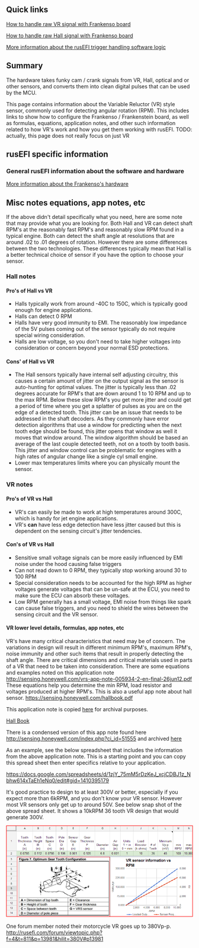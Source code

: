 ## Quick links

[How to handle raw VR signal with Frankenso board](Frankenso-VR-Input)

[How to handle raw Hall signal with Frankenso board](Frankenso-Hall-Input)

[More information about the rusEFI trigger handling software logic](Trigger)

## Summary
The hardware takes funky cam / crank signals from VR, Hall, optical and or other sensors, and converts them into clean digital pulses that can be used by the MCU.

This page contains information about the Variable Reluctor (VR) style sensor, commonly used for detecting angular rotation (RPM). This includes links to show how to configure the Frankenso / Frankenstein board, as well as formulas, equations, application notes, and other such information related to how VR's work and how you get them working with rusEFI. TODO: actually, this page does not really focus on just VR

## rusEFI specific information
### General rusEFI information about the software and hardware
[More information about the Frankenso's hardware](Hardware-Frankenso)

## Misc notes equations, app notes, etc
If the above didn't detail specifically what you need, here are some note that may provide what you are looking for. Both Hall and VR can detect shaft RPM's at the reasonably fast RPM's and reasonably slow RPM found in a typical engine. Both can detect the shaft angle at resolutions that are around .02 to .01 degrees of rotation. However there are some differences between the two technologies. These differences typically mean that Hall is a better technical choice of sensor if you have the option to choose your sensor. 

### Hall notes
#### Pro's of Hall vs VR
* Halls typically work from around -40C to 150C, which is typically good enough for engine applications. 
* Halls can detect 0 RPM 
* Halls have very good immunity to EMI. The reasonably low impedance of the 5V pulses coming out of the sensor typically do not require special wiring consideration. 
* Halls are low voltage, so you don't need to take higher voltages into consideration or concern beyond your normal ESD protections. 

#### Cons' of Hall vs VR
* The Hall sensors typically have internal self adjusting circuitry, this causes a certain amount of jitter on the output signal as the sensor is auto-hunting for optimal values. The jitter is typically less than .02 degrees accurate for RPM's that are down around 1 to 10 RPM and up to the max RPM. Below these slow RPM's you get more jitter and could get a period of time where you get a splatter of pulses as you are on the edge of a detected tooth. This jitter can be an issue that needs to be addressed in the shaft decoders. As they commonly have error detection algorithms that use a window for predicting when the next tooth edge should be found, this jitter opens that window as well it moves that window around. The window algorithm should be based an average of the last couple detected teeth, not on a tooth by tooth basis. This jitter and window control can be problematic for engines with a high rates of angular change like a single cyl small engine.
* Lower max temperatures limits where you can physically mount the sensor. 

### VR notes
#### Pro's of VR vs Hall
* VR's can easily be made to work at high temperatures around 300C, which is handy for jet engine applications. 
* VR's **can** have less edge detection have less jitter caused but this is dependent on the sensing circuit's jitter tendencies. 

#### Con's of VR vs Hall
* Sensitive small voltage signals can be more easily influenced by EMI noise under the hood causing false triggers
* Can not read down to 0 RPM, they typically stop working around 30 to 100 RPM
* Special consideration needs to be accounted for the high RPM as higher voltages generate voltages that can be un-safe at the ECU, you need to make sure the ECU can absorb these voltages. 
* Low RPM generally has a small voltage, EMI noise from things like spark can cause false triggers, and you need to shield the wires between the sensing circuit and the VR sensor. 

#### VR lower level details, formulas, app notes, etc
VR's have many critical characteristics that need may be of concern. The variations in design will result in different minimum RPM's, maximum RPM's, noise immunity and other such items that result in properly detecting the shaft angle. There are critical dimensions and critical materials used in parts of a VR that need to be taken into consideration. There are some equations and examples noted on this application note http://sensing.honeywell.com/vrs-app-note-005934-2-en-final-26jun12.pdf These equations help you determine the min RPM, load resistor and voltages produced at higher RPM's. This is also a useful app note about hall sensor. https://sensing.honeywell.com/hallbook.pdf 

This application note is copied [here](pdfs/VRS_App_Note_005934-2-EN_Final_26Jun12.pdf) for archival purposes. 

[Hall Book](pdfs/Hallbook.pdf)

There is a condensed version of this app note found here http://sensing.honeywell.com/index.php?ci_id=51555 and archived [here](pdfs/VRS_output_voltage_calculations.pdf)

As an example, see the below spreadsheet that includes the information from the above application note. This is a starting point and you can copy this spread sheet then enter specifics relative to your application.

https://docs.google.com/spreadsheets/d/1zjY_75mM5rDzKeJ_xcjCDBJ1z_Nbhw614xTaEh1eNq0/edit#gid=1410395179

It's good practice to design to at least 300V or better, especially if you expect more than 6kRPM, and you don't know your VR sensor. However most VR sensors only get up to around 50V. See below snap shot of the above spread sheet. It shows a 10kRPM 36 tooth VR design that would generate 300V. 

![VR Signal](Images/300V_VR_Signal.png)

One forum member noted their motorcycle VR goes up to 380Vp-p. http://rusefi.com/forum/viewtopic.php?f=4&t=811&p=13981&hilit=380V#p13981
